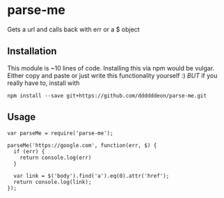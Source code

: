 # parse-me

Gets a url and calls back with err or a $ object

## Installation

This module is ~10 lines of code. Installing this via npm would be vulgar. Either copy and paste or just write this functionality yourself :)
*BUT* if you really have to, install with
```
npm install --save git+https://github.com/ddddddeon/parse-me.git
```

## Usage

```
var parseMe = require('parse-me');

parseMe('https://google.com', function(err, $) {
  if (err) {
    return console.log(err)
  }

  var link = $('body').find('a').eq(0).attr('href');
  return console.log(link);
});
